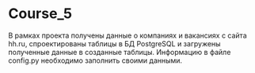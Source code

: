 # Course_5
В рамках проекта получены данные о компаниях и вакансиях с сайта hh.ru, спроектированы таблицы в БД PostgreSQL и загружены полученные данные в созданные таблицы.
Информацию в файле config.py необходимо заполнить своими данными.

